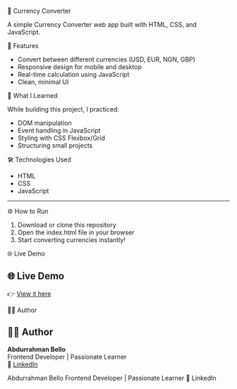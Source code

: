 💱 Currency Converter

A simple Currency Converter web app built with HTML, CSS, and JavaScript.


🚀 Features

* Convert between different currencies (USD, EUR, NGN, GBP)
* Responsive design for mobile and desktop
* Real-time calculation using JavaScript
* Clean, minimal UI



🧠 What I Learned

While building this project, I practiced:

* DOM manipulation
* Event handling in JavaScript
* Styling with CSS Flexbox/Grid
* Structuring small projects


🛠️ Technologies Used

* HTML
* CSS
* JavaScript

---

⚙️ How to Run

1. Download or clone this repository
2. Open the index.html file in your browser
3. Start converting currencies instantly!



🌐 Live Demo

## 🌐 Live Demo
👉 [View it here](https://Abdulrahmanvisit.github.io/currency-converter/)


👨‍💻 Author
## 👨‍💻 Author
**Abdurrahman Bello**  
Frontend Developer | Passionate Learner  
🔗 [LinkedIn](https://linkedin.com/in/your-link)

Abdurrahman Bello
Frontend Developer | Passionate Learner
🔗 LinkedIn
